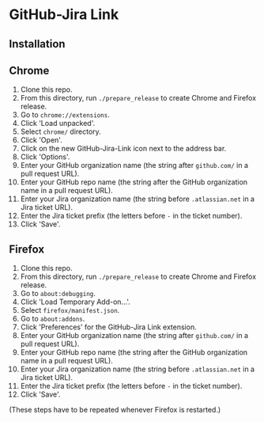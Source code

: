 # GitHub-Jira Link

## Installation

## Chrome

1. Clone this repo.
1. From this directory, run `./prepare_release` to create Chrome and Firefox release.
1. Go to `chrome://extensions`.
1. Click 'Load unpacked'.
1. Select `chrome/` directory.
1. Click 'Open'.
1. Click on the new GitHub-Jira-Link icon next to the address bar.
1. Click 'Options'.
1. Enter your GitHub organization name (the string after `github.com/` in a pull request URL).
1. Enter your GitHub repo name (the string after the GitHub organization name in a pull request URL).
1. Enter your Jira organization name (the string before `.atlassian.net` in a Jira ticket URL).
1. Enter the Jira ticket prefix (the letters before `-` in the ticket number).
1. Click 'Save'.

## Firefox

1. Clone this repo.
1. From this directory, run `./prepare_release` to create Chrome and Firefox release.
1. Go to `about:debugging`.
1. Click 'Load Temporary Add-on...'.
1. Select `firefox/manifest.json`.
1. Go to `about:addons`.
1. Click 'Preferences' for the GitHub-Jira Link extension.
1. Enter your GitHub organization name (the string after `github.com/` in a pull request URL).
1. Enter your GitHub repo name (the string after the GitHub organization name in a pull request URL).
1. Enter your Jira organization name (the string before `.atlassian.net` in a Jira ticket URL).
1. Enter the Jira ticket prefix (the letters before `-` in the ticket number).
1. Click 'Save'.

(These steps have to be repeated whenever Firefox is restarted.)
